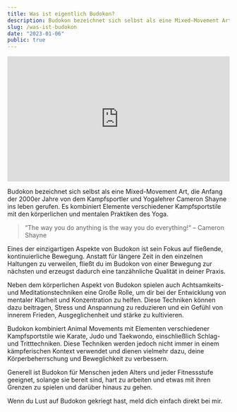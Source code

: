 ```yaml
---
title: Was ist eigentlich Budokon?
description: Budokon bezeichnet sich selbst als eine Mixed-Movement Art, die Anfang der 2000er Jahre von dem Kampfsportler und Yogalehrer Cameron Shayne ins leben gerufen. Es kombiniert Elemente verschiedener Kampfsportstile mit den körperlichen und mentalen Praktiken des Yoga.
slug: /was-ist-budokon
date: "2023-01-06"
public: true
---
```


<style>.embed-container { position: relative; padding-bottom: 56.25%; height: 0; overflow: hidden; max-width: 100%; } .embed-container iframe, .embed-container object, .embed-container embed { position: absolute; top: 0; left: 0; width: 100%; height: 100%; }</style><div class='embed-container'><iframe src='https://www.youtube.com/embed/undefined' frameborder='0' allowfullscreen></iframe></div>

Budokon bezeichnet sich selbst als eine Mixed-Movement Art, die Anfang der 2000er Jahre von dem Kampfsportler und Yogalehrer Cameron Shayne ins leben gerufen. Es kombiniert Elemente verschiedener Kampfsportstile mit den körperlichen und mentalen Praktiken des Yoga.

> “The way you do anything is the way you do everything!“ – Cameron Shayne

Eines der einzigartigen Aspekte von Budokon ist sein Fokus auf fließende, kontinuierliche Bewegung. Anstatt für längere Zeit in den einzelnen Haltungen zu verweilen, fließt du im Budokon von einer Bewegung zur nächsten und erzeugst dadurch eine tanzähnliche Qualität in deiner Praxis.

Neben dem körperlichen Aspekt von Budokon spielen auch Achtsamkeits- und Meditationstechniken eine Große Rolle, um dir bei der Entwicklung von mentaler Klarheit und Konzentration zu helfen. Diese Techniken können dazu beitragen, Stress und Anspannung zu reduzieren und ein Gefühl von innerem Frieden, Ausgeglichenheit und stärke zu kultivieren.

Budokon kombiniert Animal Movements mit Elementen verschiedener Kampfsportstile wie Karate, Judo und Taekwondo, einschließlich Schlag- und Tritttechniken. Diese Techniken werden jedoch nicht immer in einem kämpferischen Kontext verwendet und dienen vielmehr dazu, deine Körperbeherrschung und Beweglichkeit zu verbessern.

Generell ist Budokon für Menschen jeden Alters und jeder Fitnessstufe geeignet, solange sie bereit sind, hart zu arbeiten und etwas mit ihren Grenzen zu spielen und darüber hinaus zu gehen.

Wenn du Lust auf Budokon gekriegt hast, meld dich einfach direkt bei mir.
